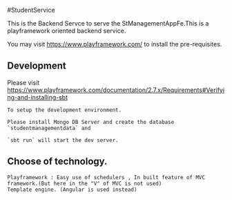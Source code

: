#StudentService

This is the Backend Servce to serve the StManagementAppFe.This is a playframework oriented backend service.

You may visit https://www.playframework.com/ to install the pre-requisites.

## Development 

Please visit 
	https://www.playframework.com/documentation/2.7.x/Requirements#Verifying-and-installing-sbt

	To setup the development environment.

	Please install Mongo DB Server and create the database `studentmanagementdata` and 

	`sbt run` will start the dev server.

## Choose of technology.

	Playframework : Easy use of schedulers , In built feature of MVC framework.(But here in the "V" of MVC is not used)
	Template engine. (Angular is used instead)
			
		